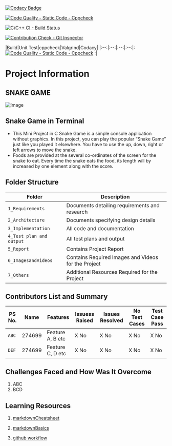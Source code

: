 [![Codacy Badge](https://app.codacy.com/project/badge/Grade/a040f55e109b4a6e8ca7789f162e0b00)](https://www.codacy.com/gh/274699/MiniProject_LTTS/dashboard?utm_source=github.com&amp;utm_medium=referral&amp;utm_content=274699/MiniProject_LTTS&amp;utm_campaign=Badge_Grade)

[![Code Quality - Static Code - Cppcheck](https://github.com/274699/MiniProject_LTTS/actions/workflows/cppcheck.yml/badge.svg)](https://github.com/274699/MiniProject_LTTS/actions/workflows/cppcheck.yml)

[![C/C++ CI - Build Status](https://github.com/274699/MiniProject_LTTS/actions/workflows/c-cpp.yml/badge.svg)](https://github.com/274699/MiniProject_LTTS/actions/workflows/c-cpp.yml)

[![Contribution Check - Git Inspector](https://github.com/274699/MiniProject_LTTS/actions/workflows/gitinspector.yml/badge.svg)](https://github.com/274699/MiniProject_LTTS/actions/workflows/gitinspector.yml)

|Build|Unit Test|cppcheck|Valgrind|Codacy|
|:--:|:--:|:--:|:--:|:[![Code Quality - Static Code - Cppcheck](https://github.com/274699/MiniProject_LTTS/actions/workflows/cppcheck.yml/badge.svg)](https://github.com/274699/MiniProject_LTTS/actions/workflows/cppcheck.yml)
:|

# Project Information
## **SNAKE GAME**

![Image](https://github.com/274699/MiniProject_Template/blob/e16e983d78a25a415b749a1fb569b5d0ea04d3ae/MiniProject_C/6_ImagesAndVideos/front_page.png)

## Snake Game in Terminal
* This Mini Project in C Snake Game is a simple console application without graphics. In this project, you can play the popular “Snake Game” just like you played it elsewhere. You have to use the up, down, right or left arrows to move the snake.
* Foods are provided at the several co-ordinates of the screen for the snake to eat. Every time the snake eats the food, its length will by increased by one element along with the score. 


## Folder Structure

Folder             | Description
-------------------| -----------------------------------------
`1_Requirements`   | Documents detailing requirements and research
`2_Architecture`         | Documents specifying design details
`3_Implementation` | All code and documentation
`4_Test plan and output` | All test plans and output
`5_Report`      | Contains Project Report
`6_ImagesandVideos`| Contains Required Images and Videos for the Project
`7_Others` | Additional Resources Required for the Project

## Contributors List and Summary

PS No. |  Name   |    Features    | Issuess Raised |Issues Resolved|No Test Cases|Test Case Pass
-------|---------|----------------|----------------|---------------|-------------|--------------
`ABC` | 274699 | Feature A, B etc    | X No     | X No   |X No   |X No
`DEF` | 274699 | Feature C, D etc    | X No     | X No   |X No   |X No

## Challenges Faced and How Was It Overcome

1. ABC
2. BCD

## Learning Resources

1. [markdownCheatsheet](https://github.com/adam-p/markdown-here/wiki/Markdown-Cheatsheet)

2. [markdownBasics](https://guides.github.com/features/mastering-markdown/)

3. [github workflow](https://docs.github.com/en/actions/learn-github-action)

 

